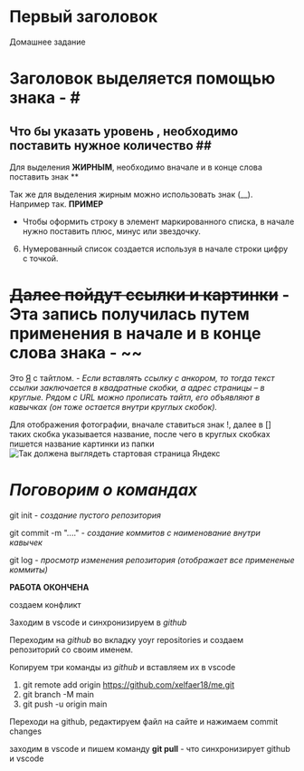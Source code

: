 # Первый заголовок

Домашнее задание

# Заголовок выделяется помощью знака - # #

## Что бы указать уровень , необходимо поставить нужное количество ## ##

Для выделения **ЖИРНЫМ**, необходимо вначале и в конце слова поставить знак **

Так же для выделения жирным можно использовать знак (__). Например так. __ПРИМЕР__

- Чтобы оформить строку в элемент маркированного списка, в начале нужно поставить плюс, минус или звездочку.

6. Нумерованный список создается используя в начале строки цифру с точкой.

# ~~Далее пойдут ссылки и картинки~~ - **Эта запись получилась путем применения в начале и в конце слова знака - ~~**

Это [Я]( http:\\www.yandex.ru "Яндекс") с тайтлом. - *Если вставлять ссылку с анкором, то тогда текст ссылки заключается в квадратные скобки, а адрес страницы – в круглые. Рядом с URL можно прописать тайтл, его объявляют в кавычках (он тоже остается внутри круглых скобок).*

Для отображения фотографии, вначале ставиться знак !, далее в [] таких скобка указывается название, после чего в круглых скобках пишется название картинки из папки ![Так должена выглядеть стартовая страница Яндекс](foto.jpeg)

# *Поговорим о командах*

git init - *создание пустого репозитория*

git commit -m "...." - *создание коммитов с наименование внутри кавычек*

git log - *просмотр изменения репозитория (отображает все примененые коммиты)*

__РАБОТА ОКОНЧЕНА__

создаем конфликт

Заходим в vscode и синхронизируем в *github*

Переходим на *github* во вкладку yoyr repositories и создаем репозиторий со своим именем.

Копируем три команды из *github* и вставляем их в vscode
1. git remote add origin https://github.com/xelfaer18/me.git
2. git branch -M main
3. git push -u origin main

Переходи на github, редактируем файл на сайте и нажимаем commit changes

заходим в vscode и пишем команду __git pull__ - что синхронизирует github и vscode



